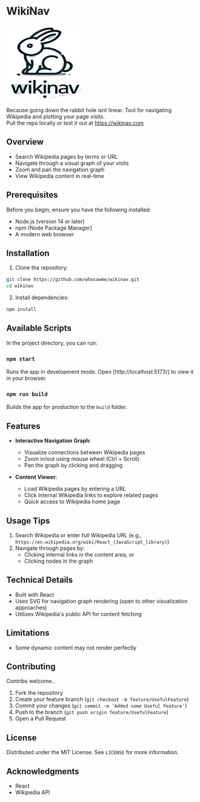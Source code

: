 # WikiNav
<!-- ![WikiRabbit](src/assets/wikirabbit_transparent.jpg)
 -->
 <img src="src/assets/wikirabbit_transparent.jpg" width="200" height="200" alt="Image description">
 
Because going down the rabbit hole isnt linear.
Tool for navigating Wikipedia and plotting your page visits.  
Pull the repo locally or test it out at https://wikinav.com 

## Overview

- Search Wikipedia pages by terms or URL
- Navigate through a visual graph of your visits
- Zoom and pan the navigation graph
- View Wikipedia content in real-time

## Prerequisites

Before you begin, ensure you have the following installed:
- Node.js (version 14 or later)
- npm (Node Package Manager)
- A modern web browser

## Installation

1. Clone the repository:
```bash
git clone https://github.com/whosawme/wikinav.git
cd wikinav
```

2. Install dependencies:
```bash
npm install
```

## Available Scripts

In the project directory, you can run:

### `npm start`
Runs the app in development mode.
Open [http://localhost:5173/] to view it in your browser.

### `npm run build`
Builds the app for production to the `build` folder.

## Features

- **Interactive Navigation Graph**: 
  - Visualize connections between Wikipedia pages
  - Zoom in/out using mouse wheel (Ctrl + Scroll)
  - Pan the graph by clicking and dragging

- **Content Viewer**:
  - Load Wikipedia pages by entering a URL
  - Click internal Wikipedia links to explore related pages
  - Quick access to Wikipedia home page

## Usage Tips

1. Search Wikipedia or enter full Wikipedia URL (e.g., `https://en.wikipedia.org/wiki/React_(JavaScript_library)`)
3. Navigate through pages by:
   - Clicking internal links in the content area, or
   - Clicking nodes in the graph

## Technical Details

- Built with React
- Uses SVG for navigation graph rendering (open to other visualization approaches)
- Utilizes Wikipedia's public API for content fetching

## Limitations
- Some dynamic content may not render perfectly

## Contributing

Contribs welcome..

1. Fork the repository
2. Create your feature branch (`git checkout -b feature/UsefulFeature`)
3. Commit your changes (`git commit -m 'Added some Useful Feature'`)
4. Push to the branch (`git push origin feature/UsefulFeature`)
5. Open a Pull Request

## License

Distributed under the MIT License. See `LICENSE` for more information.

## Acknowledgments

- React
- Wikipedia API